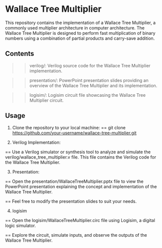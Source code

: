 # Wallace Tree Multiplier


This repository contains the implementation of a Wallace Tree Multiplier, a commonly used multiplier architecture in computer architecture. The Wallace Tree Multiplier is designed to perform fast multiplication of binary numbers using a combination of partial products and carry-save addition.

## Contents

>> verilog/: Verilog source code for the Wallace Tree Multiplier implementation.

>> presentation/: PowerPoint presentation slides providing an overview of the Wallace Tree Multiplier and its implementation.

>> logisim/: Logisim circuit file showcasing the Wallace Tree Multiplier circuit.


## Usage

1) Clone the repository to your local machine:
== git clone https://github.com/your-username/wallace-tree-multiplier.git

2) Verilog Implementation:

== Use a Verilog simulator or synthesis tool to analyze and simulate the verilog/wallace_tree_multiplier.v file. This file contains the Verilog code for the Wallace Tree Multiplier.

3) Presentation:

==  Open the presentation/WallaceTreeMultiplier.pptx file to view the PowerPoint presentation explaining the concept and implementation of the Wallace Tree Multiplier.

== Feel free to modify the presentation slides to suit your needs.

4) logisim 

== Open the logisim/WallaceTreeMultiplier.circ file using Logisim, a digital logic simulator.

== Explore the circuit, simulate inputs, and observe the outputs of the Wallace Tree Multiplier.